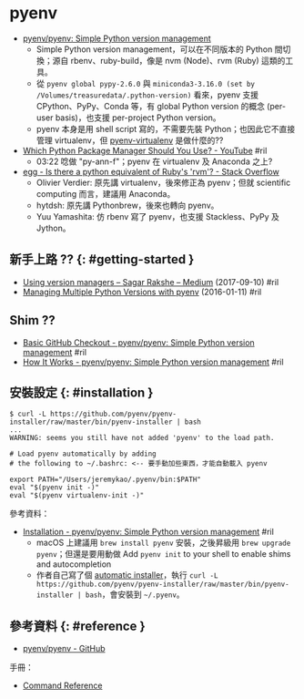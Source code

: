 # pyenv

  - [pyenv/pyenv: Simple Python version management](https://github.com/pyenv/pyenv)
      - Simple Python version management，可以在不同版本的 Python 間切換；源自 rbenv、ruby-build，像是 nvm (Node)、rvm (Ruby) 這類的工具。
      - 從 `pyenv global pypy-2.6.0` 與 `miniconda3-3.16.0 (set by /Volumes/treasuredata/.python-version)` 看來，pyenv 支援 CPython、PyPy、Conda 等，有 global Python version 的概念 (per-user basis)，也支援 per-project Python version。
      - pyenv 本身是用 shell script 寫的，不需要先裝 Python；也因此它不直接管理 virtualenv，但 [pyenv-virtualenv](https://github.com/pyenv/pyenv-virtualenv) 是做什麼的??
  - [Which Python Package Manager Should You Use? \- YouTube](https://www.youtube.com/watch?v=3J02sec99RM) #ril
      - 03:22 唸做 "py-ann-f"；pyenv 在 virtualenv 及 Anaconda 之上?
  - [egg \- Is there a python equivalent of Ruby's 'rvm'? \- Stack Overflow](https://stackoverflow.com/questions/2812471/)
      - Olivier Verdier: 原先講 virtualenv，後來修正為 pyenv；但就 scientific computing 而言，建議用 Anaconda。
      - hytdsh: 原先講 Pythonbrew，後來也轉向 pyenv。
      - Yuu Yamashita: 仿 rbenv 寫了 pyenv，也支援 Stackless、PyPy 及 Jython。

## 新手上路 ?? {: #getting-started }

  - [Using version managers – Sagar Rakshe – Medium](https://medium.com/@sagarrakshe2/using-version-managers-e2c626b3bb50) (2017-09-10) #ril
  - [Managing Multiple Python Versions with pyenv](http://akbaribrahim.com/managing-multiple-python-versions-with-pyenv/) (2016-01-11) #ril

## Shim ??

  - [Basic GitHub Checkout - pyenv/pyenv: Simple Python version management](https://github.com/pyenv/pyenv#basic-github-checkout) #ril
  - [How It Works - pyenv/pyenv: Simple Python version management](https://github.com/pyenv/pyenv#how-it-works) #ril

## 安裝設定 {: #installation }

```
$ curl -L https://github.com/pyenv/pyenv-installer/raw/master/bin/pyenv-installer | bash
...
WARNING: seems you still have not added 'pyenv' to the load path.

# Load pyenv automatically by adding
# the following to ~/.bashrc: <-- 要手動加些東西，才能自動載入 pyenv

export PATH="/Users/jeremykao/.pyenv/bin:$PATH"
eval "$(pyenv init -)"
eval "$(pyenv virtualenv-init -)"
```

參考資料：

  - [Installation - pyenv/pyenv: Simple Python version management](https://github.com/pyenv/pyenv#installation) #ril
      - macOS 上建議用 `brew install pyenv` 安裝，之後昇級用 `brew upgrade pyenv`；但還是要用動做 Add `pyenv init` to your shell to enable shims and autocompletion
      - 作者自己寫了個 [automatic installer](https://github.com/pyenv/pyenv-installer)，執行 `curl -L https://github.com/pyenv/pyenv-installer/raw/master/bin/pyenv-installer | bash`，會安裝到 `~/.pyenv`。

## 參考資料 {: #reference }

  - [pyenv/pyenv - GitHub](https://github.com/pyenv/pyenv)

手冊：

  - [Command Reference](https://github.com/pyenv/pyenv/blob/master/COMMANDS.md)


